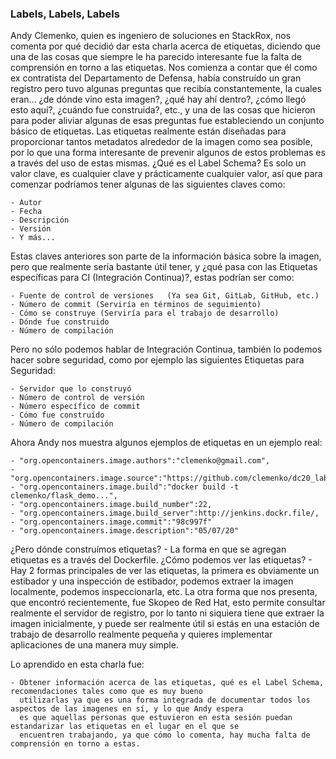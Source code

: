 ### Labels, Labels, Labels


Andy Clemenko, quien es ingeniero de soluciones en StackRox, nos comenta por qué decidió dar esta charla
acerca de etiquetas, diciendo que una de las cosas que siempre le ha parecido interesante fue la falta de 
comprensión en torno a las etiquetas. Nos comienza a contar que él como ex contratista del Departamento de
Defensa, había construído un gran registro pero tuvo algunas preguntas que recibía constantemente, la cuales eran...
¿de dónde vino esta imagen?, ¿qué hay ahí dentro?, ¿cómo llegó esto aquí?, ¿cuándo fue construida?, etc., y una 
de las cosas que hicieron para poder aliviar algunas de esas preguntas fue estableciendo un conjunto básico de etiquetas.
Las etiquetas realmente están diseñadas para proporcionar tantos metadatos alrededor de la imagen como sea posible, 
por lo que una forma interesante de prevenir algunos de estos problemas es a través del uso de estas mismas.
¿Qué es el Label Schema?
Es solo un valor clave, es cualquier clave y prácticamente cualquier valor, así que para comenzar podríamos tener 
algunas de las siguientes claves como:
	
	- Autor
	- Fecha
	- Descripción
	- Versión
	- Y más...

Estas claves anteriores son parte de la información básica sobre la imagen, pero que realmente sería bastante útil tener,
y ¿qué pasa con las Etiquetas específicas para CI (Integración Continua)?, estas podrían ser como:

	- Fuente de control de versiones   (Ya sea Git, GitLab, GitHub, etc.)
	- Número de commit (Serviría en términos de seguimiento)
	- Cómo se construye (Serviría para el trabajo de desarrollo)
	- Dónde fue construido 
	- Número de compilación

Pero no sólo podemos hablar de Integración Continua, también lo podemos hacer sobre seguridad, como por
ejemplo las siguientes Etiquetas para Seguridad:

	- Servidor que lo construyó
	- Número de control de versión
	- Número específico de commit
	- Cómo fue construído
	- Número de compilación

Ahora Andy nos muestra algunos ejemplos de etiquetas en un ejemplo real:

	- "org.opencontainers.image.authors":"clemenko@gmail.com",
	- "org.opencontainers.image.source":"https://github.com/clemenko/dc20_labels/tree/master/demo_flask",
	- "org.opencontainers.image.build":"docker build -t clemenko/flask_demo...",
	- "org.opencontainers.image.build_number":22,
	- "org.opencontainers.image.build_server":http://jenkins.dockr.file/,
	- "org.opencontainers.image.commit":"98c997f"
	- "org.opencontainers.image.description":"05/07/20"

¿Pero dónde construímos etiquetas?  - La forma en que se agregan etiquetas es a través del Dockerfile.
¿Cómo podemos ver las etiquetas?  - Hay 2 formas principales de ver las etiquetas, la primera es obviamente 
un estibador y una inspección de estibador, podemos extraer la imagen localmente, podemos inspeccionarla, etc.
La otra forma que nos presenta, que encontró recientemente, fue Skopeo de Red Hat, esto permite consultar
realmente el servidor de registro, por lo tanto ni siquiera tiene que extraer la imagen inicialmente, y puede ser
realmente útil si estás en una estación de trabajo de desarrollo realmente pequeña y quieres implementar aplicaciones
de una manera muy simple.


Lo aprendido en esta charla fue:

	- Obtener información acerca de las etiquetas, qué es el Label Schema, recomendaciones tales como que es muy bueno
 	  utilizarlas ya que es una forma integrada de documentar todos los aspectos de las imagenes en sí, y lo que Andy espera 
	  es que aquellas personas que estuvieron en esta sesión puedan estandarizar las etiquetas en el lugar en el que se 
	  encuentren trabajando, ya que cómo lo comenta, hay mucha falta de comprensión en torno a estas.